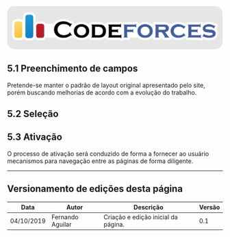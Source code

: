 <span style="margin-left: 0%;">![Codeforces Logo](../images/codeforces.png)</span>


## 5.1 Preenchimento de campos

Pretende-se 
manter 
o 
padrão 
de 
layout 
original 
apresentado 
pelo 
site, 
porém 
buscando 
melhorias 
de 
acordo 
com 
a 
evolução 
do 
trabalho. 

## 5.2 Seleção



## 5.3 Ativação

O 
processo 
de 
ativação 
será 
conduzido 
de 
forma 
a 
fornecer 
ao 
usuário 
mecanismos 
para 
navegação 
entre 
as 
páginas 
de 
forma 
diligente.


***
## Versionamento de edições desta página
| Data | Autor | Descrição | Versão |
|------|-------|-----------|--------|
| 04/10/2019 | Fernando Aguilar | Criação e edição inicial da página. | 0.1 |
